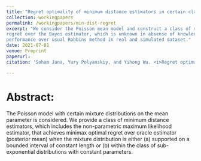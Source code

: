 ```yaml
---
title: "Regret optimality of minimum distance estimators in certain class of Poisson mixtures"
collection: workingpapers
permalink: /workingpapers/min-dist-regret
excerpt: "We consider the Poisson mean model and construct a class of minimum distaance estimators that achieve optimal excess
regret over the Bayes estimator, which is unknown in absense of knowledge about the prior distribution. These estimators also exhibit superior
performance over usual Robbins method in real and simulated dataset."
date: 2021-07-01
venue: Preprint
paperurl: 
citation: 'Soham Jana, Yury Polyanskiy, and Yihong Wu. <i>Regret optimality of minimum distance estimators in certain Poisson mixtures models.</i> Preprint.'

---
```

Abstract:
=========

The Poisson model with certain mixture distributions on the mean parameter is considered.
We provide a class of minimum distance estimators, which includes
the non-parametric maximum likelihood estimator, that achieves minimax optimal regret over
oracle estimator (posterior mean) when the mixture distribution is either (a) supported on a
bounded interval of constant length or (b) within the class of sub-exponential distributions with
constant parameters.
